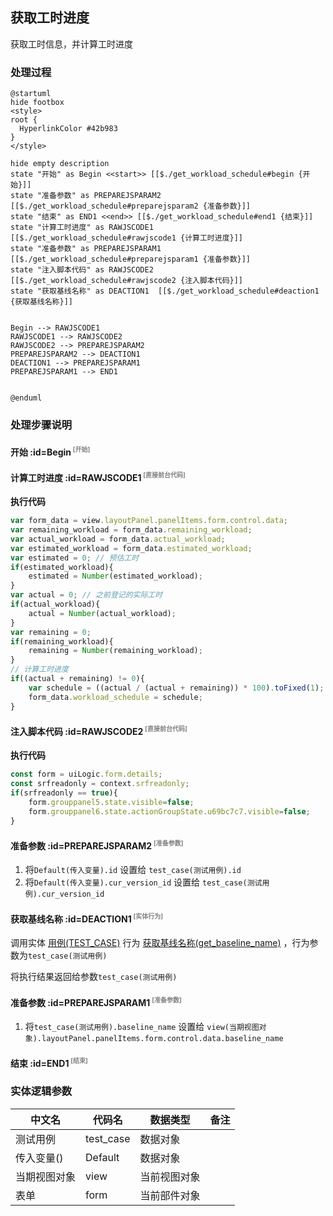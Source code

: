 ## 获取工时进度 <!-- {docsify-ignore-all} -->

   获取工时信息，并计算工时进度

### 处理过程

```plantuml
@startuml
hide footbox
<style>
root {
  HyperlinkColor #42b983
}
</style>

hide empty description
state "开始" as Begin <<start>> [[$./get_workload_schedule#begin {开始}]]
state "准备参数" as PREPAREJSPARAM2  [[$./get_workload_schedule#preparejsparam2 {准备参数}]]
state "结束" as END1 <<end>> [[$./get_workload_schedule#end1 {结束}]]
state "计算工时进度" as RAWJSCODE1  [[$./get_workload_schedule#rawjscode1 {计算工时进度}]]
state "准备参数" as PREPAREJSPARAM1  [[$./get_workload_schedule#preparejsparam1 {准备参数}]]
state "注入脚本代码" as RAWJSCODE2  [[$./get_workload_schedule#rawjscode2 {注入脚本代码}]]
state "获取基线名称" as DEACTION1  [[$./get_workload_schedule#deaction1 {获取基线名称}]]


Begin --> RAWJSCODE1
RAWJSCODE1 --> RAWJSCODE2
RAWJSCODE2 --> PREPAREJSPARAM2
PREPAREJSPARAM2 --> DEACTION1
DEACTION1 --> PREPAREJSPARAM1
PREPAREJSPARAM1 --> END1


@enduml
```


### 处理步骤说明

#### 开始 :id=Begin<sup class="footnote-symbol"> <font color=gray size=1>[开始]</font></sup>




#### 计算工时进度 :id=RAWJSCODE1<sup class="footnote-symbol"> <font color=gray size=1>[直接前台代码]</font></sup>



<p class="panel-title"><b>执行代码</b></p>

```javascript
var form_data = view.layoutPanel.panelItems.form.control.data;
var remaining_workload = form_data.remaining_workload;
var actual_workload = form_data.actual_workload;
var estimated_workload = form_data.estimated_workload;  
var estimated = 0; // 预估工时
if(estimated_workload){
	estimated = Number(estimated_workload);
}
var actual = 0; // 之前登记的实际工时
if(actual_workload){
	actual = Number(actual_workload);
}
var remaining = 0;
if(remaining_workload){
	remaining = Number(remaining_workload);
}
// 计算工时进度
if((actual + remaining) != 0){
	var schedule = ((actual / (actual + remaining)) * 100).toFixed(1);
	form_data.workload_schedule = schedule;
}
```

#### 注入脚本代码 :id=RAWJSCODE2<sup class="footnote-symbol"> <font color=gray size=1>[直接前台代码]</font></sup>



<p class="panel-title"><b>执行代码</b></p>

```javascript
const form = uiLogic.form.details;
const srfreadonly = context.srfreadonly;
if(srfreadonly == true){
    form.grouppanel5.state.visible=false;
    form.grouppanel6.state.actionGroupState.u69bc7c7.visible=false;
}
```

#### 准备参数 :id=PREPAREJSPARAM2<sup class="footnote-symbol"> <font color=gray size=1>[准备参数]</font></sup>



1. 将`Default(传入变量).id` 设置给  `test_case(测试用例).id`
2. 将`Default(传入变量).cur_version_id` 设置给  `test_case(测试用例).cur_version_id`

#### 获取基线名称 :id=DEACTION1<sup class="footnote-symbol"> <font color=gray size=1>[实体行为]</font></sup>



调用实体 [用例(TEST_CASE)](module/TestMgmt/test_case.md) 行为 [获取基线名称(get_baseline_name)](module/TestMgmt/test_case#行为) ，行为参数为`test_case(测试用例)`

将执行结果返回给参数`test_case(测试用例)`

#### 准备参数 :id=PREPAREJSPARAM1<sup class="footnote-symbol"> <font color=gray size=1>[准备参数]</font></sup>



1. 将`test_case(测试用例).baseline_name` 设置给  `view(当期视图对象).layoutPanel.panelItems.form.control.data.baseline_name`

#### 结束 :id=END1<sup class="footnote-symbol"> <font color=gray size=1>[结束]</font></sup>






### 实体逻辑参数

|    中文名   |    代码名    |  数据类型      |备注 |
| --------| --------| --------  | --------   |
|测试用例|test_case|数据对象||
|传入变量(<i class="fa fa-check"/></i>)|Default|数据对象||
|当期视图对象|view|当前视图对象||
|表单|form|当前部件对象||

